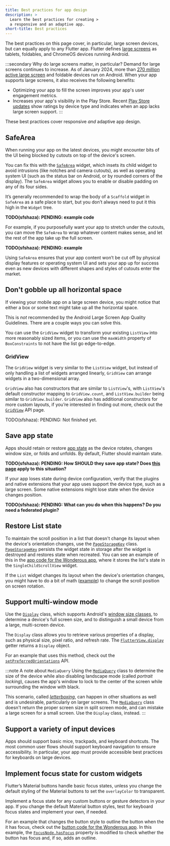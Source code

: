 ```yaml
---
title: Best practices for app design
description: >
  Learn the best practices for creating >
  a responsive and an adaptive app.
short-title: Best practices
---
```


The best practices on this page cover,
in particular, large screen devices,
but can equally apply to any Flutter app.
Flutter defines [large screens][] as tablets,
foldables, and ChromeOS devices running Android.

:::secondary Why do large screens matter, in particular?
Demand for large screens continues to increase.
As of January 2024,
more than [270 million active large screen][large screens]
and foldable devices run on Android.
When your app supports large screens,
it also receives the following benefits:

* Optimizing your app to fill the screen improves
  your app's user engagement metrics.
* Increases your app's visibility in the Play Store.
  Recent [Play Store updates][] show ratings by
  device type and indicates when an app lacks
  large screen support. 
:::

[large screens]: {{site.android-dev}}/guide/topics/large-screens/get-started-with-large-screens
[Play Store updates]: {{site.android-dev}}/2022/03/helping-users-discover-quality-apps-on.html

These best practices cover responsive _and_
adaptive app design.

## SafeArea

When running your app on the latest devices,
you might encounter bits of the UI being blocked
by cutouts on top of the device's screen.

You can fix this with the [`SafeArea`][] widget,
which insets its child widget to avoid intrusions
(like notches and camera cutouts),
as well as operating system UI (such as the status bar
on Android, or by rounded corners of the display).
The `SafeArea` widget allows you to enable or
disable padding on any of its four sides.

It’s generally recommended to wrap the body of a
`Scaffold` widget in `SafeArea` as a safe place to start,
but you don’t always need to put it this high in the
`Widget` tree.

<b>TODO(sfshaza): PENDING: example code</b>

For example, if you purposefully want your app to stretch
under the cutouts, you can move the `SafeArea` to wrap
whatever content makes sense,
and let the rest of the app take up the full screen.

<b>TODO(sfshaza): PENDING: example</b>

Using `SafeArea` ensures that your app content won’t be
cut off by physical display features or operating system UI
and sets your app up for success even as new devices with
different shapes and styles of cutouts enter the market.

[`SafeArea`]: {{site.api}}/flutter/widgets/SafeArea-class.html

## Don't gobble up all horizontal space

If viewing your mobile app on a large screen device,
you might notice that either a box or some text might
take up all the horizontal space.

This is _not_ recommended by the Android Large Screen App
Quality Guidelines.
There are a couple ways you can solve this.

You can use the `GridView` widget to transform your
existing `ListView` into more reasonably sized items,
or you can use the `maxWidth` property of `BoxConstraints`
to not have the list go edge-to-edge.

### GridView

The `GridView` widget is very similar to the `ListView` widget,
but instead of only handling a list of widgets arranged linearly,
`GridView` can arrange widgets in a two-dimensional array.

`GridView` also has constructors that are similar to `ListView`'s,
with `ListView`'s default constructor mapping to `GridView.count`,
and `ListView.builder` being similar to `GridView.builder`.
`GridView` also has additional constructors for more custom layouts,
if you’re interested in finding out more,
check out the [`GridView`][] API page.

[`GridView`]: {{site.api}}/flutter/widgets/GridView-class.html

<p>TODO(sfshaza): PENDING: Not finished yet.</b>

## Save app state

Apps should retain or restore [app state][]
as the device rotates, changes window size,
or folds and unfolds. 
By default, Flutter should maintain state.

<b>TODO(sfshaza): PENDING: How SHOULD they save app state? Does [this page](/platform-integration/android/restore-state-android) apply to this situation?</b>

If your app loses state during device configuration,
verify that the plugins and native extensions
that your app uses support the
device type, such as a large screen.
Some native extensions might lose state when the
device changes position.

<b>TODO(sfshaza): PENDING: What can you do when this happens? Do you need a federated plugin?</b>

[app state]: {{site.android-dev}}/jetpack/compose/state#store-state

## Restore List state

To maintain the scroll position in a list
that doesn't change its layout when the
device's orientation changes,
use the [`PageStorageKey`][] class.
[`PageStorageKey`][] persists the
widget state in storage after the widget is
destroyed and restores state when recreated.
You can see an example of this
in the [app code for the Wonderous app][],
where it stores the list's state in the
`SingleChildScrollView` widget.

If the `List` widget changes its layout
when the device's orientation changes,
you might have to do a bit of math ([example][])
to change the scroll position on screen rotation.

[app code for the Wonderous app]: {{site.github}}/gskinnerTeam/flutter-wonderous-app/blob/8a29d6709668980340b1b59c3d3588f123edd4d8/lib/ui/screens/wonder_events/widgets/_events_list.dart#L64
[example]: {{site.github}}/gskinnerTeam/flutter-wonderous-app/blob/34e49a08084fbbe69ed67be948ab00ef23819313/lib/ui/screens/collection/widgets/_collection_list.dart#L39
[`PageStorageKey`]: {{site.api}}/flutter/widgets/PageStorageKey-class.html

## Support multi-window mode

Use the [`Display`][] class, which
supports Android's [window size classes][],
to determine a device's full screen size,
and to distinguish a small device from
a large, multi-screen device.

The `Display` class allows you to retrieve
various properties of a display,
such as physical size, pixel ratio,
and refresh rate.
The [`FlutterView.display`][] getter returns
a `Display` object. 

For an example that uses this method,
check out the [`setPreferredOrientations`][] API.

:::note A note about `MediaQuery`
Using the [`MediaQuery`][] class to determine
the size of the device while also disabling 
landscape mode (called _portrait locking_),
causes the app's window to lock to the center of
the screen while surrounding the window with black.

This scenario, called [_letterboxing_][],
can happen in other situations as well and
is undesirable, particularly on larger screens.
The [`MediaQuery`][] class doesn't return the
proper screen size in split screen mode, and
can mistake a large screen for a small screen.
Use the `Display` class, instead.
:::

[`Display`]: {{site.api}}/flutter/dart-ui/Display-class.html
[`FlutterView.display`]: {{site.api}}/flutter/dart-ui/FlutterView/display.html
[_letterboxing_]: {{site.android-dev}}/guide/topics/large-screens/large-screen-compatibility-mode#letterboxing
[`MediaQuery`]: {{site.api}}/flutter/widgets/MediaQuery-class.html
[`setPreferredOrientations`]: {{site.api}}/flutter/services/SystemChrome/setPreferredOrientations.html
[window size classes]: {{site.android-dev}}/guide/topics/large-screens/support-different-screen-sizes#window_size_classes

## Support a variety of input devices

Apps should support basic mice, trackpads,
and keyboard shortcuts. The most common user
flows should support keyboard navigation
to ensure accessibility. In particular,
your app must provide accessible best practices
for keyboards on large devices.

## Implement focus state for custom widgets

Flutter’s Material buttons handle basic
focus states, unless you change the
default styling of the Material buttons
to set the `overlayColor` to transparent. 

Implement a focus state for any custom
buttons or gesture detectors in your app. 
If you change the default Material button styles,
test for keyboard focus states and 
implement your own, if needed.

For an example that changes the button style
to outline the button when the it has focus,
check out the [button code for the Wonderous app][].
In this example, the [`FocusNode.hasFocus`][]
property is modified to check whether
the button has focus and, if so, adds an outline.

[button code for the Wonderous app]: {{site.github}}/gskinnerTeam/flutter-wonderous-app/blob/8a29d6709668980340b1b59c3d3588f123edd4d8/lib/ui/common/controls/buttons.dart#L143
[`FocusNode.hasFocus`]: {{site.api}}/flutter/widgets/FocusNode/hasFocus.html
